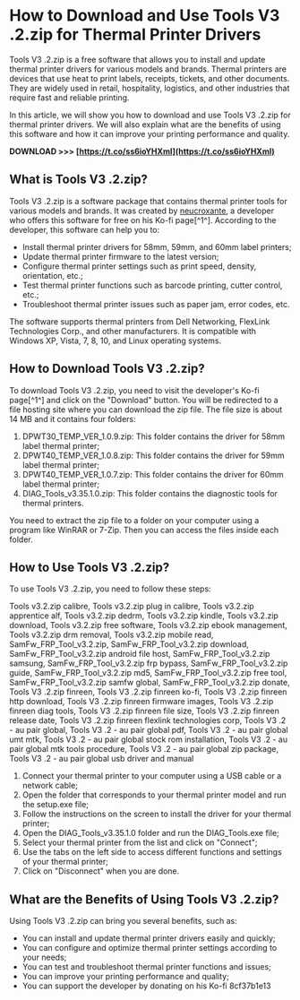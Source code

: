 
 
# How to Download and Use Tools V3 .2.zip for Thermal Printer Drivers
 
Tools V3 .2.zip is a free software that allows you to install and update thermal printer drivers for various models and brands. Thermal printers are devices that use heat to print labels, receipts, tickets, and other documents. They are widely used in retail, hospitality, logistics, and other industries that require fast and reliable printing.
 
In this article, we will show you how to download and use Tools V3 .2.zip for thermal printer drivers. We will also explain what are the benefits of using this software and how it can improve your printing performance and quality.
 
**DOWNLOAD >>> [https://t.co/ss6ioYHXml](https://t.co/ss6ioYHXml)**


 
## What is Tools V3 .2.zip?
 
Tools V3 .2.zip is a software package that contains thermal printer tools for various models and brands. It was created by [neucroxante](https://ko-fi.com/neucroxante), a developer who offers this software for free on his Ko-fi page[^1^]. According to the developer, this software can help you to:
 
- Install thermal printer drivers for 58mm, 59mm, and 60mm label printers;
- Update thermal printer firmware to the latest version;
- Configure thermal printer settings such as print speed, density, orientation, etc.;
- Test thermal printer functions such as barcode printing, cutter control, etc.;
- Troubleshoot thermal printer issues such as paper jam, error codes, etc.

The software supports thermal printers from Dell Networking, FlexLink Technologies Corp., and other manufacturers. It is compatible with Windows XP, Vista, 7, 8, 10, and Linux operating systems.
 
## How to Download Tools V3 .2.zip?
 
To download Tools V3 .2.zip, you need to visit the developer's Ko-fi page[^1^] and click on the "Download" button. You will be redirected to a file hosting site where you can download the zip file. The file size is about 14 MB and it contains four folders:

1. DPWT30\_TEMP\_VER\_1.0.9.zip: This folder contains the driver for 58mm label thermal printer;
2. DPWT40\_TEMP\_VER\_1.0.8.zip: This folder contains the driver for 59mm label thermal printer;
3. DPWT40\_TEMP\_VER\_1.0.7.zip: This folder contains the driver for 60mm label thermal printer;
4. DIAG\_Tools\_v3.35.1.0.zip: This folder contains the diagnostic tools for thermal printers.

You need to extract the zip file to a folder on your computer using a program like WinRAR or 7-Zip. Then you can access the files inside each folder.
 
## How to Use Tools V3 .2.zip?
 
To use Tools V3 .2.zip, you need to follow these steps:
 
Tools v3.2.zip calibre,  Tools v3.2.zip plug in calibre,  Tools v3.2.zip apprentice alf,  Tools v3.2.zip dedrm,  Tools v3.2.zip kindle,  Tools v3.2.zip download,  Tools v3.2.zip free software,  Tools v3.2.zip ebook management,  Tools v3.2.zip drm removal,  Tools v3.2.zip mobile read,  SamFw\_FRP\_Tool\_v3.2.zip,  SamFw\_FRP\_Tool\_v3.2.zip download,  SamFw\_FRP\_Tool\_v3.2.zip android file host,  SamFw\_FRP\_Tool\_v3.2.zip samsung,  SamFw\_FRP\_Tool\_v3.2.zip frp bypass,  SamFw\_FRP\_Tool\_v3.2.zip guide,  SamFw\_FRP\_Tool\_v3.2.zip md5,  SamFw\_FRP\_Tool\_v3.2.zip free tool,  SamFw\_FRP\_Tool\_v3.2.zip samfw global,  SamFw\_FRP\_Tool\_v3.2.zip donate,  Tools V3 .2.zip finreen,  Tools V3 .2.zip finreen ko-fi,  Tools V3 .2.zip finreen http download,  Tools V3 .2.zip finreen firmware images,  Tools V3 .2.zip finreen diag tools,  Tools V3 .2.zip finreen file size,  Tools V3 .2.zip finreen release date,  Tools V3 .2.zip finreen flexlink technologies corp,  Tools V3 .2 - au pair global,  Tools V3 .2 - au pair global pdf,  Tools V3 .2 - au pair global umt mtk,  Tools V3 .2 - au pair global stock rom installation,  Tools V3 .2 - au pair global mtk tools procedure,  Tools V3 .2 - au pair global zip package,  Tools V3 .2 - au pair global usb driver and manual

1. Connect your thermal printer to your computer using a USB cable or a network cable;
2. Open the folder that corresponds to your thermal printer model and run the setup.exe file;
3. Follow the instructions on the screen to install the driver for your thermal printer;
4. Open the DIAG\_Tools\_v3.35.1.0 folder and run the DIAG\_Tools.exe file;
5. Select your thermal printer from the list and click on "Connect";
6. Use the tabs on the left side to access different functions and settings of your thermal printer;
7. Click on "Disconnect" when you are done.

## What are the Benefits of Using Tools V3 .2.zip?
 
Using Tools V3 .2.zip can bring you several benefits, such as:

- You can install and update thermal printer drivers easily and quickly;
- You can configure and optimize thermal printer settings according to your needs;
- You can test and troubleshoot thermal printer functions and issues;
- You can improve your printing performance and quality;
- You can support the developer by donating on his Ko-fi 8cf37b1e13


